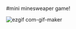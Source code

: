 #mini minesweaper game!


![ezgif com-gif-maker](https://user-images.githubusercontent.com/71601381/127542114-aaf79c51-ab76-4b14-a8ed-1103d270cbf2.gif)



